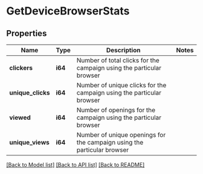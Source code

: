 # GetDeviceBrowserStats

## Properties

Name | Type | Description | Notes
------------ | ------------- | ------------- | -------------
**clickers** | **i64** | Number of total clicks for the campaign using the particular browser | 
**unique_clicks** | **i64** | Number of unique clicks for the campaign using the particular browser | 
**viewed** | **i64** | Number of openings for the campaign using the particular browser | 
**unique_views** | **i64** | Number of unique openings for the campaign using the particular browser | 

[[Back to Model list]](../README.md#documentation-for-models) [[Back to API list]](../README.md#documentation-for-api-endpoints) [[Back to README]](../README.md)


